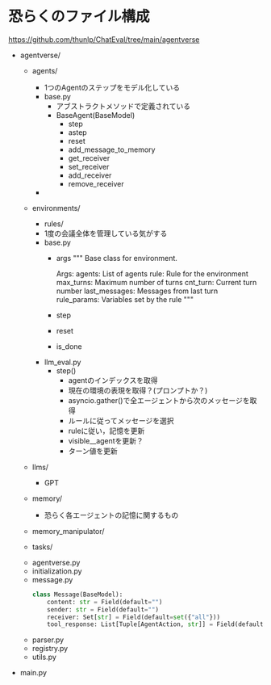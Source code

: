 # 恐らくのファイル構成
https://github.com/thunlp/ChatEval/tree/main/agentverse
- agentverse/
    - agents/
        - 1つのAgentのステップをモデル化している
        - base.py
            - アブストラクトメソッドで定義されている
            - BaseAgent(BaseModel)
                - step
                - astep
                - reset
                - add_message_to_memory
                - get_receiver
                - set_receiver
                - add_receiver
                - remove_receiver
        - 
    - environments/
        - rules/
        - 1度の会議全体を管理している気がする
        - base.py
            - args
                """
                Base class for environment.

                Args:
                    agents: List of agents
                    rule: Rule for the environment
                    max_turns: Maximum number of turns
                    cnt_turn: Current turn number
                    last_messages: Messages from last turn
                    rule_params: Variables set by the rule
                """
            - step
            - reset
            - is_done
        - llm_eval.py
            - step()
                - agentのインデックスを取得
                - 現在の環境の表現を取得？(プロンプトか？)
                - asyncio.gather()で全エージェントから次のメッセージを取得
                - ルールに従ってメッセージを選択
                - ruleに従い，記憶を更新
                - visible__agentを更新？
                - ターン値を更新
    - llms/
        - GPT
    - memory/
        - 恐らく各エージェントの記憶に関するもの

    - memory_manipulator/
    - tasks/
    <!--  -->
    - agentverse.py
    - initialization.py
    - message.py
        ```python
        class Message(BaseModel):
            content: str = Field(default="")
            sender: str = Field(default="")
            receiver: Set[str] = Field(default=set({"all"}))
            tool_response: List[Tuple[AgentAction, str]] = Field(default=[])
        ```
    - parser.py
    - registry.py
    - utils.py
    
- main.py
